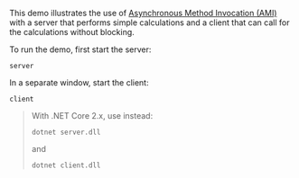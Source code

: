 This demo illustrates the use of [Asynchronous Method Invocation (AMI)][1]
with a server that performs simple calculations and a client that can
call for the calculations without blocking.

To run the demo, first start the server:
```
server
```
In a separate window, start the client:
```
client
```

> With .NET Core 2.x, use instead:
> ```
> dotnet server.dll
> ```
> and
> ```
> dotnet client.dll
> ```

[1]: https://doc.zeroc.com/ice/3.7/language-mappings/c-sharp-mapping/client-side-slice-to-c-sharp-mapping/asynchronous-method-invocation-ami-in-c-sharp

